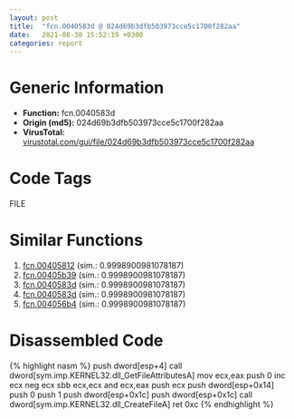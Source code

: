 ```yaml
---
layout: post
title:  "fcn.0040583d @ 024d69b3dfb503973cce5c1700f282aa"
date:   2021-08-30 15:52:19 +0300
categories: report
---
```


# Generic Information
- **Function:** fcn.0040583d
- **Origin (md5):** 024d69b3dfb503973cce5c1700f282aa
- **VirusTotal:** [virustotal.com/gui/file/024d69b3dfb503973cce5c1700f282aa][virustotal_ref]

# Code Tags
<span class="tag" id="FILE">FILE</span>


# Similar Functions

1. [fcn.00405812][similar_1_ref] (sim.: 0.9998900981078187)
2. [fcn.00405b39][similar_2_ref] (sim.: 0.9998900981078187)
3. [fcn.0040583d][similar_3_ref] (sim.: 0.9998900981078187)
4. [fcn.0040583d][similar_4_ref] (sim.: 0.9998900981078187)
5. [fcn.004056b4][similar_5_ref] (sim.: 0.9998900981078187)


# Disassembled Code

{% highlight nasm %}
push dword[esp+4]
call dword[sym.imp.KERNEL32.dll_GetFileAttributesA]
mov ecx,eax
push 0
inc ecx
neg ecx
sbb ecx,ecx
and ecx,eax
push ecx
push dword[esp+0x14]
push 0
push 1
push dword[esp+0x1c]
push dword[esp+0x1c]
call dword[sym.imp.KERNEL32.dll_CreateFileA]
ret 0xc
{% endhighlight %}


[similar_1_ref]: /report/fcn.00405812@0c82eefbb8a4714538e49f74fe0058a6
[similar_2_ref]: /report/fcn.00405b39@510c8408eb3f0420e19240592ddc0b5b
[similar_3_ref]: /report/fcn.0040583d@cce7ba37a5ac487b09e8c8d292223615
[similar_4_ref]: /report/fcn.0040583d@983fe9598b69120a048e4bbfe8d8764c
[similar_5_ref]: /report/fcn.004056b4@88c77a55c813a535f04a021f665ec5b4
[virustotal_ref]: https://www.virustotal.com/gui/file/024d69b3dfb503973cce5c1700f282aa